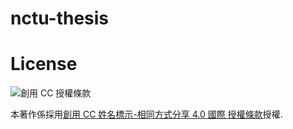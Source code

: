 # nctu-thesis

# License

![創用 CC 授權條款](https://i.creativecommons.org/l/by-sa/4.0/88x31.png)

本著作係採用[創用 CC 姓名標示-相同方式分享 4.0 國際 授權條款](http://creativecommons.org/licenses/by-sa/4.0/)授權.
